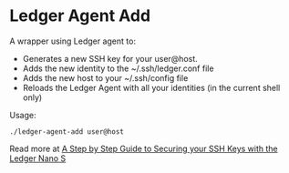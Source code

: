 # Ledger Agent Add

A wrapper using Ledger agent to:

* Generates a new SSH key for your user@host.
* Adds the new identity to the ~/.ssh/ledger.conf file
* Adds the new host to your ~/.ssh/config file
* Reloads the Ledger Agent with all your identities (in the current shell only)

Usage:

```
./ledger-agent-add user@host
```

Read more at [A Step by Step Guide to Securing your SSH Keys with the Ledger Nano S](https://thoughts.t37.net/a-step-by-step-guide-to-securing-your-ssh-keys-with-the-ledger-nano-s-92e58c64a005)
